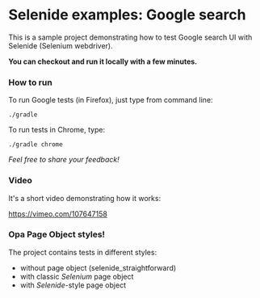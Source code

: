 Selenide examples: Google search
================================

This is a sample project demonstrating how to test Google search UI with Selenide (Selenium webdriver).

**You can checkout and run it locally with a few minutes.**

### How to run

To run Google tests (in Firefox), just type from command line:

```
./gradle
```

To run tests in Chrome, type:

```
./gradle chrome
```

_Feel free to share your feedback!_

### Video

It's a short video demonstrating how it works:

https://vimeo.com/107647158

### Opa Page Object styles!

The project contains tests in different styles:
 * without page object (selenide_straightforward)
 * with classic _Selenium_ page object
 * with _Selenide_-style page object